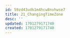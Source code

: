 ```yaml
---
id: 59zd43udk1m4hcw8nvhwse7
title: 21_ChangingTimeZone
desc: ''
updated: 1701279171740
created: 1701279171740
---
```

